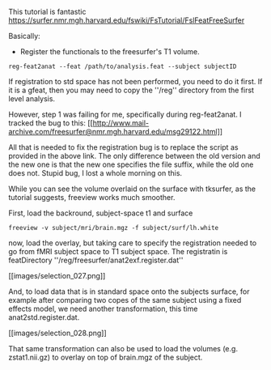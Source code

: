 This tutorial is fantastic
https://surfer.nmr.mgh.harvard.edu/fswiki/FsTutorial/FslFeatFreeSurfer

Basically:

  -  Register the functionals to the freesurfer's T1 volume.

``` reg-feat2anat --feat /path/to/analysis.feat --subject subjectID ```

If registration to std space has not been performed, you need to do it first.
If it is a gfeat, then you may need to copy the ''/reg'' directory from the first level analysis.

However, step 1 was failing for me, specifically during reg-feat2anat. I tracked the bug to this:
[[http://www.mail-archive.com/freesurfer@nmr.mgh.harvard.edu/msg29122.html]]

All that is needed to fix the registration bug is to replace the script as provided in the above link. The only difference between the old version and the new one is that the new one specifies the file suffix, while the old one does not. Stupid bug, I lost a whole morning on this.


While you can see the volume overlaid on the surface with tksurfer, as the tutorial suggests, freeview works much smoother.

First, load the backround, subject-space t1 and surface

```freeview -v subject/mri/brain.mgz -f subject/surf/lh.white ```

now, load the overlay, but taking care to specify the registration needed to go from fMRI subject space to T1 subject space. The registratin is featDirectory ''/reg/freesurfer/anat2exf.register.dat''


[[images/selection_027.png]]

And, to load data that is in standard space onto the subjects surface, for example after comparing two copes of the same subject using a fixed effects model, we need another transformation, this time anat2std.register.dat.

[[images/selection_028.png]]


That same transformation can also be used to load the volumes (e.g. zstat1.nii.gz) to overlay on top of brain.mgz of the subject.
